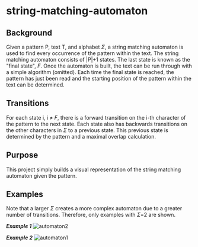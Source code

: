 # string-matching-automaton
## Background
Given a pattern P, text T, and alphabet $\Sigma$, a string matching automaton is used to find every occurrence of the pattern within the text. The string matching automaton consists of |P|+1 states. The last state is known as the "final state", *F*. Once the automaton is built, the text can be run through with a simple algorithm (omitted). Each time the final state is reached, the pattern has just been read and the starting position of the pattern within the text can be determined. 

## Transitions
For each state i, i $\neq$ *F*, there is a forward transition on the i-th character of the pattern to the next state. Each state also has backwards transitions on the other characters in $\Sigma$ to a previous state. This previous state is determined by the pattern and a maximal overlap calculation. 

## Purpose
This project simply builds a visual representation of the string matching automaton given the pattern.  

## Examples
Note that a larger $\Sigma$ creates a more complex automaton due to a greater number of transitions. Therefore, only examples with $\Sigma$=2 are shown.

***Example 1***
![automaton2](https://user-images.githubusercontent.com/118228251/219541046-9742ab4d-9aec-42ef-9382-89123237d2a2.png)

***Example 2***
![automaton1](https://user-images.githubusercontent.com/118228251/219541009-095e98b8-a54d-4a03-8c6b-8db8649e43f8.png)

